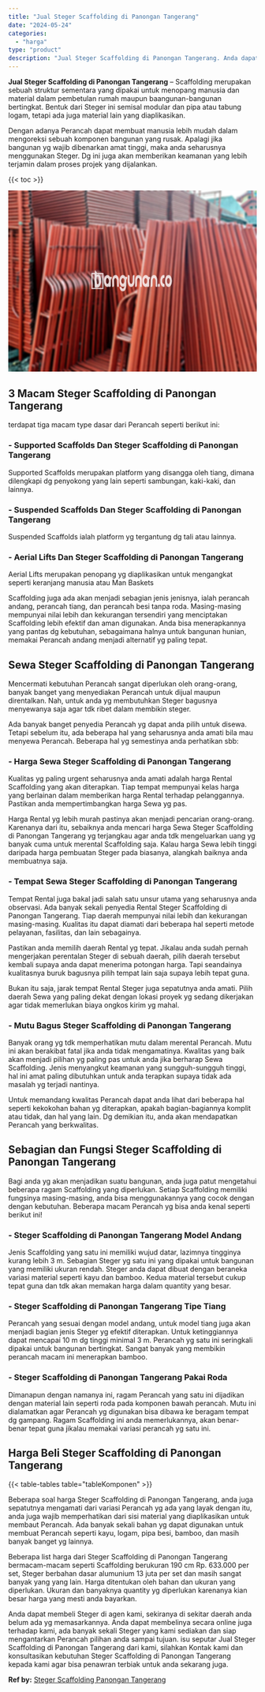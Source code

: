 ```yaml
---
title: "Jual Steger Scaffolding di Panongan Tangerang"
date: "2024-05-24"
categories: 
  - "harga"
type: "product"
description: "Jual Steger Scaffolding di Panongan Tangerang. Anda dapat membeli Steger di agen kami, sekiranya di sekitar daerah anda belum ada yg memasarkannya. Anda dapa..."
---
```


**Jual Steger Scaffolding di Panongan Tangerang** – Scaffolding merupakan sebuah struktur sementara yang dipakai untuk menopang manusia dan material dalam pembetulan rumah maupun baangunan-bangunan bertingkat. Bentuk dari Steger ini semisal modular dan pipa atau tabung logam, tetapi ada juga material lain yang diaplikasikan.

Dengan adanya Perancah dapat membuat manusia lebih mudah dalam mengoreksi sebuah komponen bangunan yang rusak. Apalagi jika bangunan yg wajib dibenarkan amat tinggi, maka anda seharusnya menggunakan Steger. Dg ini juga akan memberikan keamanan yang lebih terjamin dalam proses projek yang dijalankan.

{{< toc >}}

![Jual Steger Scaffolding di Panongan Tangerang](/images/sewa-scaffolding-steger-04.png)

## 3 Macam Steger Scaffolding di Panongan Tangerang

terdapat tiga macam type dasar dari Perancah seperti berikut ini:

### \- Supported Scaffolds Dan Steger Scaffolding di Panongan Tangerang

Supported Scaffolds merupakan platform yang disangga oleh tiang, dimana dilengkapi dg penyokong yang lain seperti sambungan, kaki-kaki, dan lainnya.

### \- Suspended Scaffolds Dan Steger Scaffolding di Panongan Tangerang

Suspended Scaffolds ialah platform yg tergantung dg tali atau lainnya.

### \- Aerial Lifts Dan Steger Scaffolding di Panongan Tangerang

Aerial Lifts merupakan penopang yg diaplikasikan untuk mengangkat seperti keranjang manusia atau Man Baskets

Scaffolding juga ada akan menjadi sebagian jenis jenisnya, ialah perancah andang, perancah tiang, dan perancah besi tanpa roda. Masing-masing mempunyai nilai lebih dan kekurangan tersendiri yang menciptakan Scaffolding lebih efektif dan aman digunakan. Anda bisa menerapkannya yang pantas dg kebutuhan, sebagaimana halnya untuk bangunan hunian, memakai Perancah andang menjadi alternatif yg paling tepat.

## Sewa Steger Scaffolding di Panongan Tangerang

Mencermati kebutuhan Perancah sangat diperlukan oleh orang-orang, banyak banget yang menyediakan Perancah untuk dijual maupun direntalkan. Nah, untuk anda yg membutuhkan Steger bagusnya menyewanya saja agar tdk ribet dalam membikin steger.

Ada banyak banget penyedia Perancah yg dapat anda pilih untuk disewa. Tetapi sebelum itu, ada beberapa hal yang seharusnya anda amati bila mau menyewa Perancah. Beberapa hal yg semestinya anda perhatikan sbb:

### \- Harga Sewa Steger Scaffolding di Panongan Tangerang

Kualitas yg paling urgent seharusnya anda amati adalah harga Rental Scaffolding yang akan diterapkan. Tiap tempat mempunyai kelas harga yang berlainan dalam memberikan harga Rental terhadap pelanggannya. Pastikan anda mempertimbangkan harga Sewa yg pas.

Harga Rental yg lebih murah pastinya akan menjadi pencarian orang-orang. Karenanya dari itu, sebaiknya anda mencari harga Sewa Steger Scaffolding di Panongan Tangerang yg terjangkau agar anda tdk mengeluarkan uang yg banyak cuma untuk merental Scaffolding saja. Kalau harga Sewa lebih tinggi daripada harga pembuatan Steger pada biasanya, alangkah baiknya anda membuatnya saja.

### \- Tempat Sewa Steger Scaffolding di Panongan Tangerang

Tempat Rental juga bakal jadi salah satu unsur utama yang seharusnya anda observasi. Ada banyak sekali penyedia Rental Steger Scaffolding di Panongan Tangerang. Tiap daerah mempunyai nilai lebih dan kekurangan masing-masing. Kualitas itu dapat diamati dari beberapa hal seperti metode pelayanan, fasilitas, dan lain sebagainya.

Pastikan anda memilih daerah Rental yg tepat. Jikalau anda sudah pernah mengerjakan perentalan Steger di sebuah daerah, pilih daerah tersebut kembali supaya anda dapat menerima potongan harga. Tapi seandainya kualitasnya buruk bagusnya pilih tempat lain saja supaya lebih tepat guna.

Bukan itu saja, jarak tempat Rental Steger juga sepatutnya anda amati. Pilih daerah Sewa yang paling dekat dengan lokasi proyek yg sedang dikerjakan agar tidak memerlukan biaya ongkos kirim yg mahal.

### \- Mutu Bagus Steger Scaffolding di Panongan Tangerang

Banyak orang yg tdk memperhatikan mutu dalam merental Perancah. Mutu ini akan berakibat fatal jika anda tidak mengamatinya. Kwalitas yang baik akan menjadi pilihan yg paling pas untuk anda jika berharap Sewa Scaffolding. Jenis menyangkut keamanan yang sungguh-sungguh tinggi, hal ini amat paling dibutuhkan untuk anda terapkan supaya tidak ada masalah yg terjadi nantinya.

Untuk memandang kwalitas Perancah dapat anda lihat dari beberapa hal seperti kekokohan bahan yg diterapkan, apakah bagian-bagiannya komplit atau tidak, dan hal yang lain. Dg demikian itu, anda akan mendapatkan Perancah yang berkwalitas.

## Sebagian dan Fungsi Steger Scaffolding di Panongan Tangerang

Bagi anda yg akan menjadikan suatu bangunan, anda juga patut mengetahui beberapa ragam Scaffolding yang diperlukan. Setiap Scaffolding memiliki fungsinya masing-masing, anda bisa menggunakannya yang cocok dengan dengan kebutuhan. Beberapa macam Perancah yg bisa anda kenal seperti berikut ini!

### \- Steger Scaffolding di Panongan Tangerang Model Andang

Jenis Scaffolding yang satu ini memiliki wujud datar, lazimnya tingginya kurang lebih 3 m. Sebagian Steger yg satu ini yang dipakai untuk bangunan yang memiliki ukuran rendah. Steger anda dapat dibuat dengan beraneka variasi material seperti kayu dan bamboo. Kedua material tersebut cukup tepat guna dan tdk akan memakan harga dalam quantity yang besar.

### \- Steger Scaffolding di Panongan Tangerang Tipe Tiang

Perancah yang sesuai dengan model andang, untuk model tiang juga akan menjadi bagian jenis Steger yg efektif diterapkan. Untuk ketinggiannya dapat mencapai 10 m dg tinggi minimal 3 m. Perancah yg satu ini seringkali dipakai untuk bangunan bertingkat. Sangat banyak yang membikin perancah macam ini menerapkan bamboo.

### \- Steger Scaffolding di Panongan Tangerang Pakai Roda

Dimanapun dengan namanya ini, ragam Perancah yang satu ini dijadikan dengan material lain seperti roda pada komponen bawah perancah. Mutu ini dialamatkan agar Perancah yg digunakan bisa dibawa ke beragam tempat dg gampang. Ragam Scaffolding ini anda memerlukannya, akan benar-benar tepat guna jikalau memakai variasi perancah yg satu ini.

## Harga Beli Steger Scaffolding di Panongan Tangerang

{{< table-tables table="tableKomponen" >}}

Beberapa soal harga Steger Scaffolding di Panongan Tangerang, anda juga sepatutnya mengamati dari variasi Perancah yg ada yang layak dengan itu, anda juga wajib memperhatikan dari sisi material yang diaplikasikan untuk membaut Perancah. Ada banyak sekali bahan yg dapat digunakan untuk membuat Perancah seperti kayu, logam, pipa besi, bamboo, dan masih banyak banget yg lainnya.

Beberapa list harga dari Steger Scaffolding di Panongan Tangerang bermacam-macam seperti Scaffolding berukuran 190 cm Rp. 633.000 per set, Steger berbahan dasar alumunium 13 juta per set dan masih sangat banyak yang yang lain. Harga ditentukan oleh bahan dan ukuran yang diperlukan. Ukuran dan banyaknya quantity yg diperlukan karenanya kian besar harga yang mesti anda bayarkan.

Anda dapat membeli Steger di agen kami, sekiranya di sekitar daerah anda belum ada yg memasarkannya. Anda dapat membelinya secara online juga terhadap kami, ada banyak sekali Steger yang kami sediakan dan siap mengantarkan Perancah pilihan anda sampai tujuan. isu seputar Jual Steger Scaffolding di Panongan Tangerang dari kami, silahkan Kontak kami dan konsultasikan kebutuhan Steger Scaffolding di Panongan Tangerang kepada kami agar bisa penawran terbiak untuk anda sekarang juga.

**Ref by:** [Steger Scaffolding Panongan Tangerang](https://id.wikipedia.org/wiki/Steger)
